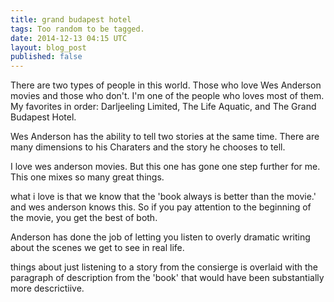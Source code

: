 ```yaml
---
title: grand budapest hotel
tags: Too random to be tagged.
date: 2014-12-13 04:15 UTC
layout: blog_post
published: false
---
```


There are two types of people in this world. Those who love Wes Anderson movies and those who don't. I'm one of the people who loves most of them. My favorites in order: Darljeeling Limited, The Life Aquatic, and The Grand Budapest Hotel.

Wes Anderson has the ability to tell two stories at the same time. There are many dimensions to his Charaters and the story he chooses to tell. 

I love wes anderson movies. But this one has gone one step further for me. This one mixes so many great things.

what i love is that we know that the 'book always is better than the movie.' and wes anderson knows this. So if you pay attention to the beginning of the movie, you get the best of both. 

Anderson has done the job of letting you listen to overly dramatic writing about the scenes we get to see in real life. 

things about just listening to a story from the consierge is overlaid with the paragraph of description from the 'book' that would have been substantially more descrictiive.


